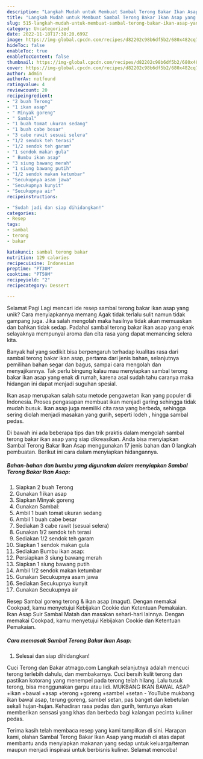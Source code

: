 ```yaml
---
description: "Langkah Mudah untuk Membuat Sambal Terong Bakar Ikan Asap yang Enak, Enak"
title: "Langkah Mudah untuk Membuat Sambal Terong Bakar Ikan Asap yang Enak, Enak"
slug: 515-langkah-mudah-untuk-membuat-sambal-terong-bakar-ikan-asap-yang-enak-enak
category: Uncategorized
date: 2022-11-18T17:38:20.699Z
image: https://img-global.cpcdn.com/recipes/d82202c98b6df5b2/680x482cq70/sambal-terong-bakar-ikan-asap-foto-resep-utama.jpg
hideToc: false
enableToc: true
enableTocContent: false
thumbnail: https://img-global.cpcdn.com/recipes/d82202c98b6df5b2/680x482cq70/sambal-terong-bakar-ikan-asap-foto-resep-utama.jpg
cover: https://img-global.cpcdn.com/recipes/d82202c98b6df5b2/680x482cq70/sambal-terong-bakar-ikan-asap-foto-resep-utama.jpg
author: Admin
authorAv: notfound
ratingvalue: 4
reviewcount: 20
recipeingredient:
- "2 buah Terong"
- "1 ikan asap"
- " Minyak goreng"
- " Sambal"
- "1 buah tomat ukuran sedang"
- "1 buah cabe besar"
- "3 cabe rawit sesuai selera"
- "1/2 sendok teh terasi"
- "1/2 sendok teh garam"
- "1 sendok makan gula"
- " Bumbu ikan asap"
- "3 siung bawang merah"
- "1 siung bawang putih"
- "1/2 sendok makan ketumbar"
- "Secukupnya asam jawa"
- "Secukupnya kunyit"
- "Secukupnya air"
recipeinstructions:

- "Sudah jadi dan siap dihidangkan!"
categories:
- Resep
tags:
- sambal
- terong
- bakar

katakunci: sambal terong bakar 
nutrition: 129 calories
recipecuisine: Indonesian
preptime: "PT30M"
cooktime: "PT59M"
recipeyield: "2"
recipecategory: Dessert

---
```



Selamat Pagi Lagi mencari ide resep sambal terong bakar ikan asap yang unik? Cara menyiapkannya memang Agak tidak terlalu sulit namun tidak gampang juga. Jika salah mengolah maka hasilnya tidak akan memuaskan dan bahkan tidak sedap. Padahal sambal terong bakar ikan asap yang enak selayaknya mempunyai aroma dan cita rasa yang dapat memancing selera kita.


Banyak hal yang sedikit bisa berpengaruh terhadap kualitas rasa dari sambal terong bakar ikan asap, pertama dari jenis bahan, selanjutnya pemilihan bahan segar dan bagus, sampai cara mengolah dan menyajikannya. Tak perlu bingung kalau mau menyiapkan sambal terong bakar ikan asap yang enak di rumah, karena asal sudah tahu caranya maka hidangan ini dapat menjadi suguhan spesial.

Ikan asap merupakan salah satu metode pengawetan ikan yang populer di Indonesia. Proses pengasapan membuat ikan menjadi garing sehingga tidak mudah busuk. Ikan asap juga memiliki cita rasa yang berbeda, sehingga sering diolah menjadi masakan yang gurih, seperti lodeh , hingga sambal pedas.


Di bawah ini ada beberapa tips dan trik praktis dalam mengolah sambal terong bakar ikan asap yang siap dikreasikan. Anda bisa menyiapkan Sambal Terong Bakar Ikan Asap menggunakan 17 jenis bahan dan 0 langkah pembuatan. Berikut ini cara dalam menyiapkan hidangannya.

<!--inarticleads1-->

##### Bahan-bahan dan bumbu yang digunakan dalam menyiapkan Sambal Terong Bakar Ikan Asap:

1. Siapkan 2 buah Terong
1. Gunakan 1 ikan asap
1. Siapkan  Minyak goreng
1. Gunakan  Sambal:
1. Ambil 1 buah tomat ukuran sedang
1. Ambil 1 buah cabe besar
1. Sediakan 3 cabe rawit (sesuai selera)
1. Gunakan 1/2 sendok teh terasi
1. Sediakan 1/2 sendok teh garam
1. Siapkan 1 sendok makan gula
1. Sediakan  Bumbu ikan asap:
1. Persiapkan 3 siung bawang merah
1. Siapkan 1 siung bawang putih
1. Ambil 1/2 sendok makan ketumbar
1. Gunakan Secukupnya asam jawa
1. Sediakan Secukupnya kunyit
1. Gunakan Secukupnya air


Resep Sambal goreng terong &amp; ikan asap (magut). Dengan memakai Cookpad, kamu menyetujui Kebijakan Cookie dan Ketentuan Pemakaian. Ikan Asap Suir Sambal Matah dan masakan sehari-hari lainnya. Dengan memakai Cookpad, kamu menyetujui Kebijakan Cookie dan Ketentuan Pemakaian. 

<!--inarticleads2-->

##### Cara memasak Sambal Terong Bakar Ikan Asap:


1. Selesai dan siap dihidangkan!

Cuci Terong dan Bakar atmago.com Langkah selanjutnya adalah mencuci terong terlebih dahulu, dan membakarnya. Cuci bersih kulit terong dan pastikan kotorang yang menempel pada terong telah hilang. Lalu tusuk terong, bisa menggunakan garpu atau lidi. MUKBANG IKAN BAWAL ASAP +ikan +bawal +asap +terong +goreng +sambel +setan - YouTube mukbang ikan bawal asap, terung goreng, sambel setan, pas banget dan kebetulan sekali hujan-hujan. Kehadiran rasa pedas dan gurih, tentunya akan memberikan sensasi yang khas dan berbeda bagi kalangan pecinta kuliner pedas. 

Terima kasih telah membaca resep yang kami tampilkan di sini. Harapan kami, olahan Sambal Terong Bakar Ikan Asap yang mudah di atas dapat membantu anda menyiapkan makanan yang sedap untuk keluarga/teman maupun menjadi inspirasi untuk berbisnis kuliner. Selamat mencoba!
